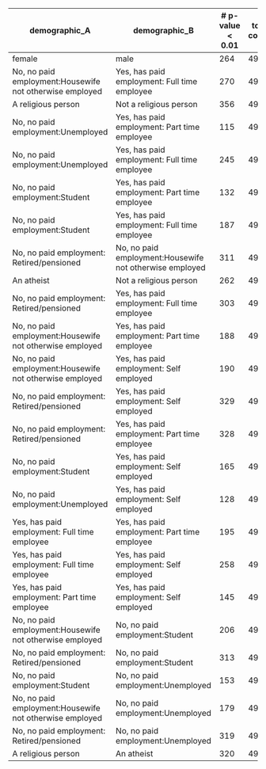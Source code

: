 | demographic_A | demographic_B | # p-value < 0.01 | total in common |
|-----|-----|-----|-----|
| female | male | 264 | 498 |
| No, no paid employment:Housewife not otherwise employed | Yes, has paid employment: Full time employee | 270 | 498 |
| A religious person | Not a religious person | 356 | 498 |
| No, no paid employment:Unemployed | Yes, has paid employment: Part time employee | 115 | 498 |
| No, no paid employment:Unemployed | Yes, has paid employment: Full time employee | 245 | 498 |
| No, no paid employment:Student  | Yes, has paid employment: Part time employee | 132 | 498 |
| No, no paid employment:Student  | Yes, has paid employment: Full time employee | 187 | 498 |
| No, no paid employment: Retired/pensioned | No, no paid employment:Housewife not otherwise employed | 311 | 498 |
| An atheist | Not a religious person | 262 | 498 |
| No, no paid employment: Retired/pensioned | Yes, has paid employment: Full time employee | 303 | 498 |
| No, no paid employment:Housewife not otherwise employed | Yes, has paid employment: Part time employee | 188 | 497 |
| No, no paid employment:Housewife not otherwise employed | Yes, has paid employment: Self employed  | 190 | 497 |
| No, no paid employment: Retired/pensioned | Yes, has paid employment: Self employed  | 329 | 497 |
| No, no paid employment: Retired/pensioned | Yes, has paid employment: Part time employee | 328 | 497 |
| No, no paid employment:Student  | Yes, has paid employment: Self employed  | 165 | 497 |
| No, no paid employment:Unemployed | Yes, has paid employment: Self employed  | 128 | 497 |
| Yes, has paid employment: Full time employee | Yes, has paid employment: Part time employee | 195 | 497 |
| Yes, has paid employment: Full time employee | Yes, has paid employment: Self employed  | 258 | 497 |
| Yes, has paid employment: Part time employee | Yes, has paid employment: Self employed  | 145 | 497 |
| No, no paid employment:Housewife not otherwise employed | No, no paid employment:Student  | 206 | 496 |
| No, no paid employment: Retired/pensioned | No, no paid employment:Student  | 313 | 496 |
| No, no paid employment:Student  | No, no paid employment:Unemployed | 153 | 496 |
| No, no paid employment:Housewife not otherwise employed | No, no paid employment:Unemployed | 179 | 495 |
| No, no paid employment: Retired/pensioned | No, no paid employment:Unemployed | 319 | 495 |
| A religious person | An atheist | 320 | 491 |
